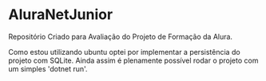# AluraNetJunior
Repositório Criado para Avaliação do Projeto de Formação da Alura.

Como estou utilizando ubuntu optei por implementar a persistência do projeto com SQLite.
Ainda assim é plenamente possível rodar o projeto com um simples 'dotnet run'.

